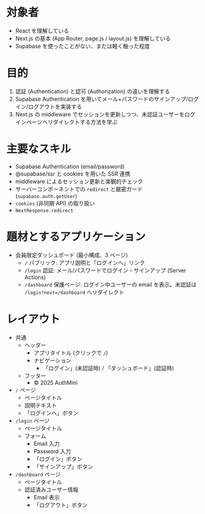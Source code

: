 # 対象者
- React を理解している
- Next.js の基本 (App Router, page.js / layout.js) を理解している
- Supabase を使ったことがない、または軽く触った程度

# 目的
1. 認証 (Authentication) と認可 (Authorization) の違いを理解する
2. Supabase Authentication を用いてメール+パスワードのサインアップ/ログイン/ログアウトを実装する
3. Next.js の middleware でセッションを更新しつつ、未認証ユーザーをログインページへリダイレクトする方法を学ぶ

# 主要なスキル
- Supabase Authentication (email/password)
- @supabase/ssr と cookies を用いた SSR 連携
- middleware によるセッション更新と楽観的チェック
- サーバーコンポーネントでの `redirect` と厳密ガード (`supabase.auth.getUser`)
- `cookies` (非同期 API) の取り扱い
- `NextResponse.redirect`

# 題材とするアプリケーション
- 会員限定ダッシュボード (最小構成、3 ページ)
  - `/` パブリック: アプリ説明と「ログインへ」リンク
  - `/login` 認証: メール/パスワードでログイン・サインアップ (Server Actions)
  - `/dashboard` 保護ページ: ログイン中ユーザーの email を表示。未認証は `/login?next=/dashboard` へリダイレクト

# レイアウト
- 共通
  - ヘッダー
    - アプリタイトル (クリックで `/`)
    - ナビゲーション
      - 「ログイン」(未認証時) / 「ダッシュボード」(認証時)
  - フッター
    - © 2025 AuthMini
- `/` ページ
  - ページタイトル
  - 説明テキスト
  - 「ログインへ」ボタン
- `/login` ページ
  - ページタイトル
  - フォーム
    - Email 入力
    - Password 入力
    - 「ログイン」ボタン
    - 「サインアップ」ボタン
- `/dashboard` ページ
  - ページタイトル
  - 認証済みユーザー情報
    - Email 表示
    - 「ログアウト」ボタン

